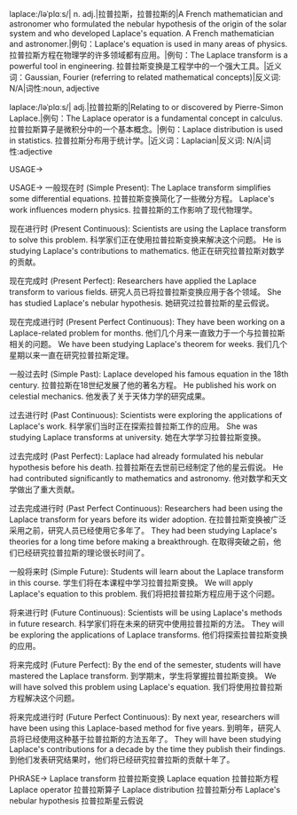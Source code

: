 laplace:/ləˈplɑːs/| n. adj.|拉普拉斯，拉普拉斯的|A French mathematician and astronomer who formulated the nebular hypothesis of the origin of the solar system and who developed Laplace's equation.  A French mathematician and astronomer.|例句：Laplace's equation is used in many areas of physics. 拉普拉斯方程在物理学的许多领域都有应用。|例句：The Laplace transform is a powerful tool in engineering. 拉普拉斯变换是工程学中的一个强大工具。|近义词：Gaussian, Fourier (referring to related mathematical concepts)|反义词: N/A|词性:noun, adjective

laplace:/ləˈplɑːs/| adj.|拉普拉斯的|Relating to or discovered by Pierre-Simon Laplace.|例句：The Laplace operator is a fundamental concept in calculus. 拉普拉斯算子是微积分中的一个基本概念。|例句：Laplace distribution is used in statistics. 拉普拉斯分布用于统计学。|近义词：Laplacian|反义词: N/A|词性:adjective


USAGE->

USAGE->
一般现在时 (Simple Present):
The Laplace transform simplifies some differential equations. 拉普拉斯变换简化了一些微分方程。
Laplace's work influences modern physics. 拉普拉斯的工作影响了现代物理学。

现在进行时 (Present Continuous):
Scientists are using the Laplace transform to solve this problem. 科学家们正在使用拉普拉斯变换来解决这个问题。
He is studying Laplace's contributions to mathematics. 他正在研究拉普拉斯对数学的贡献。

现在完成时 (Present Perfect):
Researchers have applied the Laplace transform to various fields. 研究人员已将拉普拉斯变换应用于各个领域。
She has studied Laplace's nebular hypothesis. 她研究过拉普拉斯的星云假说。

现在完成进行时 (Present Perfect Continuous):
They have been working on a Laplace-related problem for months.  他们几个月来一直致力于一个与拉普拉斯相关的问题。
We have been studying Laplace's theorem for weeks. 我们几个星期以来一直在研究拉普拉斯定理。

一般过去时 (Simple Past):
Laplace developed his famous equation in the 18th century. 拉普拉斯在18世纪发展了他的著名方程。
He published his work on celestial mechanics. 他发表了关于天体力学的研究成果。

过去进行时 (Past Continuous):
Scientists were exploring the applications of Laplace's work. 科学家们当时正在探索拉普拉斯工作的应用。
She was studying Laplace transforms at university. 她在大学学习拉普拉斯变换。

过去完成时 (Past Perfect):
Laplace had already formulated his nebular hypothesis before his death. 拉普拉斯在去世前已经制定了他的星云假说。
He had contributed significantly to mathematics and astronomy. 他对数学和天文学做出了重大贡献。


过去完成进行时 (Past Perfect Continuous):
Researchers had been using the Laplace transform for years before its wider adoption. 在拉普拉斯变换被广泛采用之前，研究人员已经使用它多年了。
They had been studying Laplace's theories for a long time before making a breakthrough. 在取得突破之前，他们已经研究拉普拉斯的理论很长时间了。


一般将来时 (Simple Future):
Students will learn about the Laplace transform in this course. 学生们将在本课程中学习拉普拉斯变换。
We will apply Laplace's equation to this problem. 我们将把拉普拉斯方程应用于这个问题。

将来进行时 (Future Continuous):
Scientists will be using Laplace's methods in future research. 科学家们将在未来的研究中使用拉普拉斯的方法。
They will be exploring the applications of Laplace transforms. 他们将探索拉普拉斯变换的应用。

将来完成时 (Future Perfect):
By the end of the semester, students will have mastered the Laplace transform. 到学期末，学生将掌握拉普拉斯变换。
We will have solved this problem using Laplace's equation. 我们将使用拉普拉斯方程解决这个问题。

将来完成进行时 (Future Perfect Continuous):
By next year, researchers will have been using this Laplace-based method for five years. 到明年，研究人员将已经使用这种基于拉普拉斯的方法五年了。
They will have been studying Laplace's contributions for a decade by the time they publish their findings. 到他们发表研究结果时，他们将已经研究拉普拉斯的贡献十年了。


PHRASE->
Laplace transform 拉普拉斯变换
Laplace equation 拉普拉斯方程
Laplace operator 拉普拉斯算子
Laplace distribution 拉普拉斯分布
Laplace's nebular hypothesis 拉普拉斯星云假说


